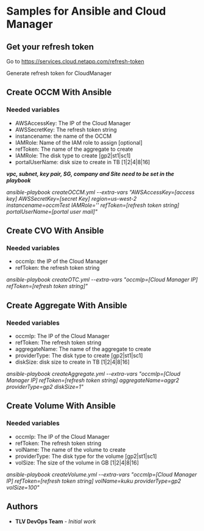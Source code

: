 
# Samples for Ansible and Cloud Manager

## Get your refresh token
Go to https://services.cloud.netapp.com/refresh-token

Generate refresh token for CloudManager

## Create OCCM With Ansible
### Needed variables
* AWSAccessKey: The IP of the Cloud Manager
* AWSSecretKey: The refresh token string
* instancename: the name of the OCCM
* IAMRole: Name of the IAM role to assign [optional]
* refToken: The name of the aggregate to create
* IAMRole: The disk type to create [gp2|st1|sc1] 
* portalUserName: disk size to create in TB [1|2|4|8|16]

**_vpc, subnet, key pair, SG, company and Site need to be set in the playbook_**

*ansible-playbook createOCCM.yml --extra-vars 
"AWSAccessKey=[access key] AWSSecretKey=[secret Key] region=us-west-2 instancename=occmTest IAMRole='' refToken=[refresh token string] portalUserName=[portal user mail]"*


## Create CVO With Ansible
### Needed variables
* occmIp: the IP of the Cloud Manager
* refToken: the refresh token string

*ansible-playbook createOTC.yml --extra-vars "occmIp=[Cloud Manager IP] refToken=[refresh token string]"*

## Create Aggregate With Ansible
### Needed variables
* occmIp: The IP of the Cloud Manager
* refToken: The refresh token string
* aggregateName: The name of the aggregate to create
* providerType: The disk type to create [gp2|st1|sc1] 
* diskSize: disk size to create in TB [1|2|4|8|16]

*ansible-playbook createAggregate.yml --extra-vars "occmIp=[Cloud Manager IP] refToken=[refresh token string] aggregateName=aggr2 providerType=gp2 diskSize=1"*

## Create Volume With Ansible
### Needed variables
* occmIp: The IP of the Cloud Manager
* refToken: The refresh token string
* volName: The name of the volume to create
* providerType: The disk type for the volume [gp2|st1|sc1] 
* volSize: The size of the volume in GB [1|2|4|8|16]

*ansible-playbook createVolume.yml --extra-vars "occmIp=[Cloud Manager IP] refToken=[refresh token string] volName=kuku providerType=gp2 volSize=100"*

## Authors

* **TLV DevOps Team** - *Initial work* 

